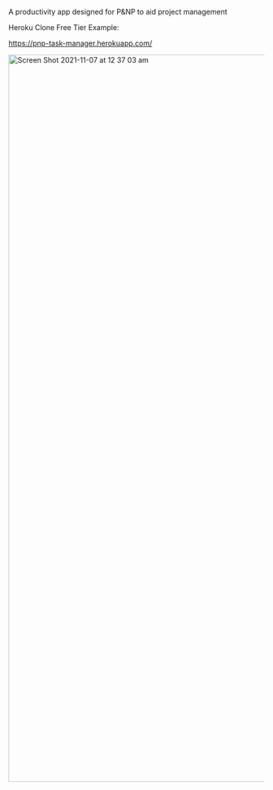 A productivity app designed for P&NP to aid project management

Heroku Clone Free Tier Example:

https://pnp-task-manager.herokuapp.com/

<img width="1430" alt="Screen Shot 2021-11-07 at 12 37 03 am" src="https://user-images.githubusercontent.com/87055485/140611677-757975cb-7494-4e2e-94ae-11d29dee6185.png">
